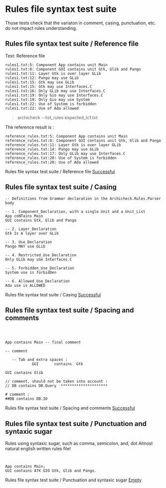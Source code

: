 
# Rules file syntax test suite



 Those tests check that the variaton in comment, casing,
 punctuation, etc. do not impact rules understanding.


##  Rules file syntax test suite / Reference file

  Test: Reference file

```
rules1.txt:5: Component App contains unit Main
rules1.txt:8: Component GUI contains unit Gtk, Glib and Pango
rules1.txt:11: Layer Gtk is over layer GLib
rules1.txt:12: Pango may use GLib
rules1.txt:15: Gtk may use GLib
rules1.txt:15: Gtk may use Interfaces.C
rules1.txt:16: Only GLib may use Interfaces.C
rules1.txt:19: Only Gio may use Interfaces.C
rules1.txt:19: Only Gio may use System
rules1.txt:22: Use of System is forbidden
rules1.txt:22: Use of Ada allowed 
```

  > archicheck --list_rules expected_lc1.txt

  The reference result is :

```
reference_rules.txt:5: Component App contains unit Main
reference_rules.txt:8: Component GUI contains unit Gtk, Glib and Pango
reference_rules.txt:11: Layer Gtk is over layer GLib
reference_rules.txt:14: Pango may use GLib
reference_rules.txt:17: Only GLib may use Interfaces.C
reference_rules.txt:20: Use of System is forbidden
reference_rules.txt:20: Use of Ada allowed 
```


Rules file syntax test suite / Reference file [Successful](tests_status.md#successful)

##  Rules file syntax test suite / Casing


```
-- Definitions from Grammar declaration in the Archicheck.Rules.Parser body

-- 1. Component_Declaration, with a single Unit and a Unit_List
App coNTains Main
GUI contains Gtk, Glib and Pango

-- 2. Layer_Declaration
Gtk Is A layer over GLib

-- 3. Use_Declaration
Pango MAY use GLib

-- 4. Restricted_Use_Declaration
Only GLib may uSe Interfaces.C

-- 5. Forbidden_Use_Declaration
System use is forbidDen

-- 6. Allowed_Use_Declaration
Ada use is ALLOWED
```


Rules file syntax test suite / Casing [Successful](tests_status.md#successful)

##  Rules file syntax test suite / Spacing and comments


```



App contains Main -- final comment

-- comment

   -- Tab and extra spaces :
			GUI       contains 	Gtk
			
GUI contains Glib

// comment, should not be taken into account :
// DB contains DB.Query  *********************

# comment : 
##DB contains DB.IO 
```


Rules file syntax test suite / Spacing and comments [Successful](tests_status.md#successful)

##  Rules file syntax test suite / Punctuation and syntaxic sugar

  Rules using syntaxic sugar, such as comma, semicolon, and, dot
  Almost natural english written rules file!

```


App contains Main;
GUI contains ATK GIO Gtk, Glib and Pango.

```


Rules file syntax test suite / Punctuation and syntaxic sugar [Empty](tests_status.md#empty)
